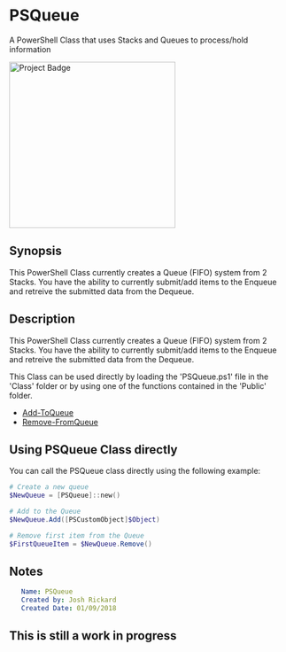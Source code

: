 # PSQueue
A PowerShell Class that uses Stacks and Queues to process/hold information

<img src="https://ci.appveyor.com/api/projects/status/2ynabeewnawj8ue6/branch/master?svg=true" alt="Project Badge" width="300">

## Synopsis
This PowerShell Class currently creates a Queue (FIFO) system from 2 Stacks.  You have the ability to currently submit/add items to the Enqueue and retreive the submitted data from the Dequeue.

## Description
This PowerShell Class currently creates a Queue (FIFO) system from 2 Stacks.  You have the ability to currently submit/add items to the Enqueue and retreive the submitted data from the Dequeue.

This Class can be used directly by loading the 'PSQueue.ps1' file in the 'Class' folder or by using one of the functions contained in the 'Public' folder.  

+ [Add-ToQueue](docs/reference/functions/Add-ToQueue.md)
+ [Remove-FromQueue](docs/reference/functions/Remove-FromQueue.md)

## Using PSQueue Class directly
You can call the PSQueue class directly using the following example:

```powershell
# Create a new queue
$NewQueue = [PSQueue]::new()

# Add to the Queue
$NewQueue.Add([PSCustomObject]$Object)

# Remove first item from the Queue
$FirstQueueItem = $NewQueue.Remove()
```

## Notes
```yaml
   Name: PSQueue
   Created by: Josh Rickard
   Created Date: 01/09/2018
```
## This is still a work in progress
